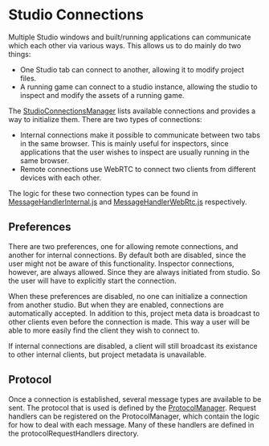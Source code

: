 # Studio Connections

Multiple Studio windows and built/running applications can communicate which each other via various ways.
This allows us to do mainly do two things:

- One Studio tab can connect to another, allowing it to modify project files.
- A running game can connect to a studio instance, allowing the studio to inspect and modify the assets of a running game.

The [StudioConnectionsManager](./StudioConnectionsManager.js) lists available connections and provides a way to initialize them.
There are two types of connections:

- Internal connections make it possible to communicate between two tabs in the same browser.
This is mainly useful for inspectors, since applications that the user wishes to inspect are usually running in the same browser.
- Remote connections use WebRTC to connect two clients from different devices with each other.

The logic for these two connection types can be found in [MessageHandlerInternal.js](./messageHandlers/MessageHandlerInternal.js) and [MessageHandlerWebRtc.js](./messageHandlers/MessageHandlerWebRtc.js) respectively.

## Preferences

There are two preferences, one for allowing remote connections, and another for internal connections.
By default both are disabled, since the user might not be aware of this functionality.
Inspector connections, however, are always allowed. Since they are always initiated from studio.
So the user will have to explicitly start the connection.

When these preferences are disabled, no one can initialize a connection from another studio.
But when they are enabled, connections are automatically accepted.
In addition to this, project meta data is broadcast to other clients even before the connection is made.
This way a user will be able to more easily find the client they wish to connect to.

If internal connections are disabled, a client will still broadcast its existance to other internal clients,
but project metadata is unavailable.

## Protocol

Once a connection is established, several message types are available to be sent.
The protocol that is used is defined by the [ProtocolManager](./ProtocolManager.js).
Request handlers can be registered on the ProtocolManager, which contain the logic for how to deal with each message.
Many of these handlers are defined in the protocolRequestHandlers directory.
